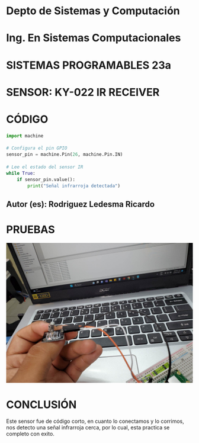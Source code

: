 # Depto de Sistemas y Computación
# Ing. En Sistemas Computacionales
# SISTEMAS PROGRAMABLES 23a

# SENSOR: KY-022 IR RECEIVER

# CÓDIGO
```python
import machine

# Configura el pin GPIO
sensor_pin = machine.Pin(26, machine.Pin.IN) 

# Lee el estado del sensor IR
while True:
    if sensor_pin.value():
        print("Señal infrarroja detectada")
```

## Autor (es): Rodriguez Ledesma Ricardo

# PRUEBAS

![Image](https://github.com/Danielusuario/Sensores-Raspberry-Pico/blob/main/Imagenes/KY-022IrReceiver.jpg)

# CONCLUSIÓN
Este sensor fue de código corto, en cuanto lo conectamos y lo corrimos, nos detecto una señal infrarroja cerca, por lo cual, esta practica se completo con exito.
